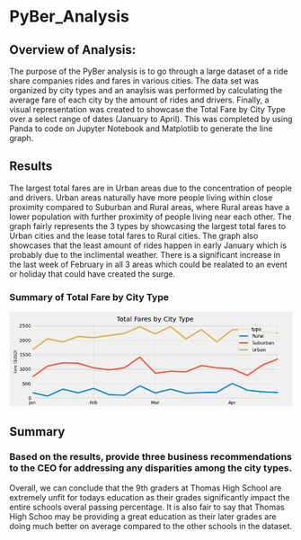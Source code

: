# PyBer_Analysis

## Overview of Analysis:
The purpose of the PyBer analysis is to go through a large dataset of a ride share companies rides and fares in various cities. The data set was organized by city types and an anaylsis was performed by calculating the average fare of each city by the amount of rides and drivers. Finally, a visual representation was created to showcase the Total Fare by City Type over a select range of dates (January to April). This was completed by using Panda to code on Jupyter Notebook and Matplotlib to generate the line graph. 


## Results

The largest total fares are in Urban areas due to the concentration of people and drivers. Urban areas naturally have more people living within close proximity compared to Suburban and Rural areas, where Rural areas have a lower population with further proximity of people living near each other. The graph fairly represents the 3 types by showcasing the largest total fares to Urban cities and the lease total fares to Rural cities. The graph also showcases that the least amount of rides happen in early January which is probably due to the inclimental weather. There is a significant increase in the last week of February in all 3 areas which could be realated to an event or holiday that could have created the surge. 

### Summary of Total Fare by City Type
![Final Analysis](analysis/PyBer_fare_summary.png)

## Summary

### Based on the results, provide three business recommendations to the CEO for addressing any disparities among the city types.
Overall, we can conclude that the 9th graders at Thomas High School are extremely unfit for todays education as their grades significantly impact the entire schools overal passing percentage. It is also fair to say that Thomas High Schoo may be providing a great education as their later grades are doing much better on average compared to the other schools in the dataset. 
